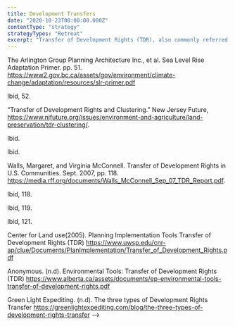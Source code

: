 ```yaml
---
title: Development Transfers
date: "2020-10-23T00:00:00.000Z"
contentType: "strategy"
strategyTypes: "Retreat"
excerpt: "Transfer of Development Rights (TDR), also commonly referred to as Transfer of Development Credits (TDC), is a mechanism that is used to encourage high-density development on lands that are less susceptible to the impacts of built infrastructure within a defined region, while limiting development on ecologically sensitive lands."
---
```


<!-- Regular citations -->
[^1]:
  The Arlington Group Planning Architecture Inc., et al. Sea Level Rise Adaptation Primer. pp. 51. https://www2.gov.bc.ca/assets/gov/environment/climate-change/adaptation/resources/slr-primer.pdf
[^2]:
  Ibid, 52.
[^3]:
  “Transfer of Development Rights and Clustering.” New Jersey Future, https://www.njfuture.org/issues/environment-and-agriculture/land-preservation/tdr-clustering/.
[^4]:  
  Ibid.
[^5]:
  Ibid.
[^6]:  
  Walls, Margaret, and Virginia McConnell. Transfer of Development Rights in U.S. Communities. Sept. 2007, pp. 118. https://media.rff.org/documents/Walls_McConnell_Sep_07_TDR_Report.pdf.
[^7]:  
  Ibid, 118.
[^8]:
  Ibid, 119.
[^9]:  
  Ibid, 121.
[^10]:  
  Center for Land use(2005). Planning Implementation Tools Transfer of Development Rights (TDR) https://www.uwsp.edu/cnr-ap/clue/Documents/PlanImplementation/Transfer_of_Development_Rights.pdf
[^11]:  
  Anonymous. (n.d). Environmental Tools: Transfer of Development Rights (TDR) https://www.alberta.ca/assets/documents/ep-environmental-tools-transfer-of-development-rights.pdf
[^12]:  
  Green Light Expediting. (n.d). The three types of Development Rights Transfer https://greenlightexpediting.com/blog/the-three-types-of-development-rights-transfer  -->
